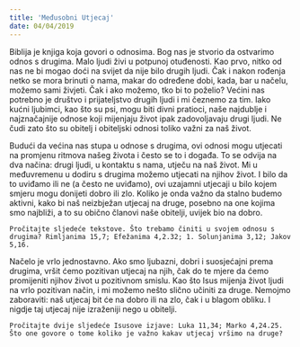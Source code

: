 ```yaml
---
title: 'Međusobni Utjecaj'
date: 04/04/2019
---
```


Biblija je knjiga koja govori o odnosima. Bog nas je stvorio da ostvarimo odnos s drugima. Malo ljudi živi u potpunoj otuđenosti. Kao prvo, nitko od nas ne bi mogao doći na svijet da nije bilo drugih ljudi. Čak i nakon rođenja netko se mora brinuti o nama, makar do određene dobi, kada, bar u načelu, možemo sami živjeti. Čak i ako možemo, tko bi to poželio? Većini nas potrebno je društvo i prijateljstvo drugih ljudi i mi čeznemo za tim. Iako kućni ljubimci, kao što su psi, mogu biti divni pratioci, naše najdublje i najznačajnije odnose koji mijenjaju život ipak zadovoljavaju drugi ljudi. Ne čudi zato što su obitelj i obiteljski odnosi toliko važni za naš život.

Budući da većina nas stupa u odnose s drugima, ovi odnosi mogu utjecati na promjenu ritmova našeg života i često se to i događa. To se odvija na dva načina: drugi ljudi, u kontaktu s nama, utječu na naš život. Mi u međuvremenu u dodiru s drugima možemo utjecati na njihov život. I bilo da to uviđamo ili ne (a često ne uviđamo), ovi uzajamni utjecaji u bilo kojem smjeru mogu donijeti dobro ili zlo. Koliko je onda važno da stalno budemo aktivni, kako bi naš neizbježan utjecaj na druge, posebno na one kojima smo najbliži, a to su obično članovi naše obitelji, uvijek bio na dobro.

`Pročitajte sljedeće tekstove. Što trebamo činiti u svojem odnosu s drugima? Rimljanima 15,7; Efežanima 4,2.32; 1. Solunjanima 3,12; Jakov 5,16.`

Načelo je vrlo jednostavno. Ako smo ljubazni, dobri i suosjećajni prema drugima, vršit ćemo pozitivan utjecaj na njih, čak do te mjere da ćemo promijeniti njihov život u pozitivnom smislu. Kao što Isus mijenja život ljudi na vrlo pozitivan način, i mi možemo nešto slično učiniti za druge. Nemojmo zaboraviti: naš utjecaj bit će na dobro ili na zlo, čak i u blagom obliku. I nigdje taj utjecaj nije izraženiji nego u obitelji.

`Pročitajte dvije sljedeće Isusove izjave: Luka 11,34; Marko 4,24.25. Što one govore o tome koliko je važno kakav utjecaj vršimo na druge?`
